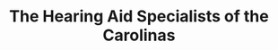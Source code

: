 ---
title: "The Hearing Aid Specialists of the Carolinas"
url: /asheville/the-hearing-aid-specialists-of-the-carolinas/
shop: Hörgeräte
---